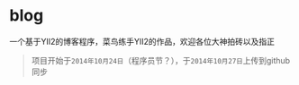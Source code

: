 blog
====

一个基于YII2的博客程序，菜鸟练手YII2的作品，欢迎各位大神拍砖以及指正

> 项目开始于`2014年10月24日`（程序员节？），于`2014年10月27日`上传到github同步
